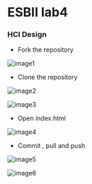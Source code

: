 # ESBII lab4  #
### **HCI Design** ###

- Fork the repository
 
![image1](https://scontent-sin1-1.xx.fbcdn.net/hphotos-xfp1/v/t1.0-9/s720x720/11781891_935561236505221_3610125786054242732_n.jpg?oh=2ad4d9a11ceb89e05aab00a377681fc7&oe=560F099F)

- Clone the repository

![image2](https://scontent-sin1-1.xx.fbcdn.net/hphotos-xpt1/v/t1.0-9/s720x720/11751442_935561216505223_7137777629023629857_n.jpg?oh=27b43d00e013935e45b775c36aca0ad0&oe=565A65A4)

![image3](https://scontent-sin1-1.xx.fbcdn.net/hphotos-xtf1/v/t1.0-9/11745505_935561233171888_1163094272702555154_n.jpg?oh=f2044aa23f3695173cf59982dfc589f4&oe=5641479C)

- Open index.html

![image4](https://m.ak.fbcdn.net/sphotos-f.ak/hphotos-ak-xft1/v/t1.0-9/11742786_935561256505219_3243863844200609773_n.jpg?oh=d432ffe703e8af32f13ff45eca7aee3e&oe=564B0FA3&__gda__=1447447849_18fba6d481ca7ff0efd208aef46891d3)

- Commit , pull and push

![image5](https://m.ak.fbcdn.net/sphotos-g.ak/hphotos-ak-xtp1/v/t1.0-9/11755125_935561299838548_2751408461621125176_n.jpg?oh=f1065c943e35406ebc2918cecd5a9fb0&oe=5653E495&__gda__=1443866275_eb4a8189d725bb52fa6045f25a75a802)

![image6](https://m.ak.fbcdn.net/sphotos-g.ak/hphotos-ak-xtp1/v/t1.0-9/11755125_935561299838548_2751408461621125176_n.jpg?oh=f1065c943e35406ebc2918cecd5a9fb0&oe=5653E495&__gda__=1443866275_eb4a8189d725bb52fa6045f25a75a802)





